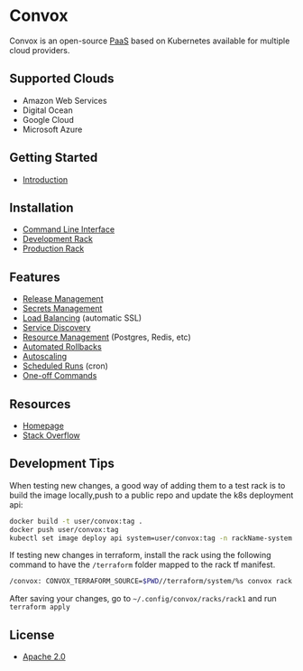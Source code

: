 # Convox

Convox is an open-source [PaaS](https://en.wikipedia.org/wiki/Platform_as_a_service) based
on Kubernetes available for multiple cloud providers.

## Supported Clouds

- Amazon Web Services
- Digital Ocean
- Google Cloud
- Microsoft Azure

## Getting Started

- [Introduction](docs/getting-started/introduction.md)

## Installation

* [Command Line Interface](docs/installation/cli.md)
* [Development Rack](docs/installation/development-rack)
* [Production Rack](docs/installation/production-rack)

## Features

* [Release Management](docs/reference/primitives/app/release.md)
* [Secrets Management](docs/configuration/environment.md)
* [Load Balancing](docs/configuration/load-balancers.md) (automatic SSL)
* [Service Discovery](docs/configuration/service-discovery.md)
* [Resource Management](docs/reference/primitives/app/resource/README.md) (Postgres, Redis, etc)
* [Automated Rollbacks](docs/deployment/rollbacks.md)
* [Autoscaling](docs/deployment/scaling.md)
* [Scheduled Runs](docs/reference/primitives/app/timer.md) (cron)
* [One-off Commands](docs/management/run.md)

## Resources

- [Homepage](https://convox.com)
- [Stack Overflow](https://stackoverflow.com/questions/tagged/convox)

## Development Tips

When testing new changes, a good way of adding them to a test rack is to build the image locally,push to a public repo and update the k8s deployment api:

```sh
docker build -t user/convox:tag .
docker push user/convox:tag
kubectl set image deploy api system=user/convox:tag -n rackName-system
```

If testing new changes in terraform, install the rack using the following command to have the `/terraform` folder mapped to the rack tf manifest.

```sh
/convox: CONVOX_TERRAFORM_SOURCE=$PWD//terraform/system/%s convox rack install aws rack1
```

After saving your changes, go to `~/.config/convox/racks/rack1` and run `terraform apply`

## License

- [Apache 2.0](LICENSE)

